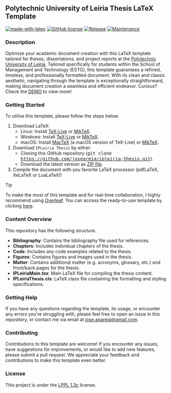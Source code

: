 ## Polytechnic University of Leiria Thesis LaTeX Template
[![made-with-latex](https://img.shields.io/badge/Made%20with-LaTeX-1f425f.svg?color=green)](https://www.latex-project.org/)
[![GitHub license](https://img.shields.io/badge/License-LaTeX%20v1.3c-green.svg)](https://www.latex-project.org/lppl/lppl-1-3c)
[![Release](https://img.shields.io/badge/Release-v1.0.0-green.svg)](https://github.com/joseareia/ipleiria-thesis/releases)
[![Maintenance](https://img.shields.io/badge/Maintained%3F-Yes-green.svg)](https://github.com/joseareia/ipleiria-thesis/graphs/commit-activity)

### Description
Optimize your academic document creation with this LaTeX template tailored for theses, dissertations, and project reports at the [Polytechnic University of Leiria](https://www.ipleiria.pt/). Tailored specifically for students within the School of Management and Technology (ESTG), this template guarantees a refined, timeless, and professionally formatted document. With its clean and classic aesthetic, navigating through the template is exceptionally straightforward, making document creation a seamless and efficient endeavor. Curious? Check the [DEMO](https://www.overleaf.com/latex/templates/unofficial-polytechnic-university-of-leiria-estg-thesis-slash-report-template/tqgbrncfhwgt) to view more!

### Getting Started
To utilise this template, please follow the steps below.

1. Download LaTeX:
    - Linux: Install [TeX-Live](https://www.tug.org/texlive/) or [MikTeX](https://miktex.org/).
    - Windows: Install [TeX-Live](https://www.tug.org/texlive/) or [MikTeX](https://miktex.org/).
    - macOS: Install [MacTeX](https://www.tug.org/mactex/) (a macOS version of TeX-Live) or [MikTeX](https://miktex.org/).
2. Download `IPLeiria Thesis` by either:
    - Cloning this GitHub repository (<kbd>git clone https://github.com/joseareia/ipleiria-thesis.git</kbd>).
    - Download the latest version as [ZIP file](https://github.com/joseareia/ipleiria-thesis/archive/refs/heads/master.zip).
3. Compile the document with you favorite LaTeX processor (pdfLaTeX, XeLaTeX or LuaLaTeX)!

> [!TIP]
> To make the most of this template and for real-time collaboration, I highly recommend using [Overleaf](https://www.overleaf.com/home-2). You can access the ready-to-use template by clicking [here](https://www.overleaf.com/latex/templates/unofficial-polytechnic-university-of-leiria-estg-thesis-slash-report-template/tqgbrncfhwgt).

### Content Overview
This repository has the following structure.

- **Bibliography**: Contains the bibliography file used for references.
- **Chapters**: Includes individual chapters of the thesis.
- **Code**: Includes any code examples related to the thesis.
- **Figures**: Contains figures and images used in the thesis.
- **Matter**: Contains additional matter (e.g. acronyms, glossary, etc.) and front/back pages for the thesis.
- **IPLeiriaMain.tex**: Main LaTeX file for compiling the thesis content.
- **IPLeiriaThesis.cls**: LaTeX class file containing the formatting and styling specifications.

### Getting Help
If you have any questions regarding the template, its usage, or encounter any errors you're struggling with, please feel free to open an issue in this repository, or contact me via email at <a href="mailto:jose.apareia@gmail.com">jose.apareia@gmail.com</a>.

### Contributing
Contributions to this template are welcome! If you encounter any issues, have suggestions for improvements, or would like to add new features, please submit a pull request. We appreciate your feedback and contributions to make this template even better.

### License
This project is under the [LPPL 1.3c](https://www.latex-project.org/lppl/lppl-1-3c/) license.